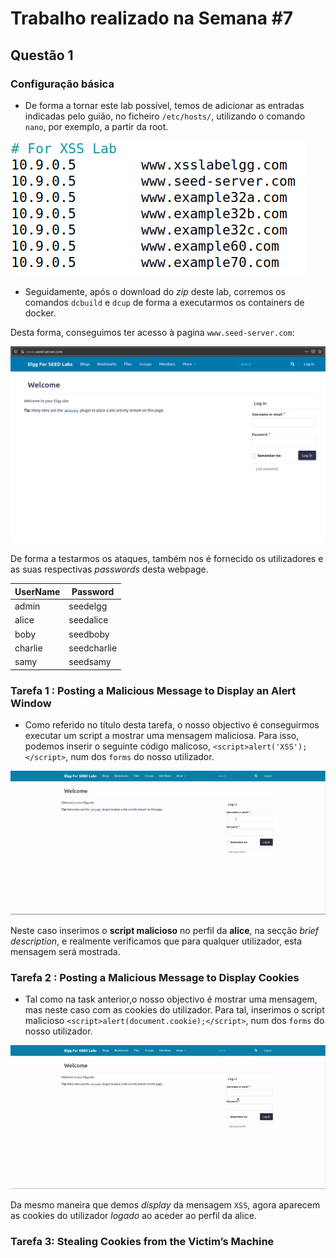 # Trabalho realizado na Semana #7

## Questão 1
### Configuração básica

- De forma a tornar este lab possível, temos de adicionar as entradas indicadas pelo guião, no ficheiro `/etc/hosts/`, utilizando o comando `nano`, por exemplo, a partir da root.

![xss lab websites](resources/LOGBOOK7/xss_websites.png)   

- Seguidamente, após o download do _zip_ deste lab, corremos os comandos `dcbuild` e `dcup` de forma a executarmos os containers de docker.

Desta forma, conseguimos ter acesso à pagina `www.seed-server.com`:

![Elgg webpage](resources/LOGBOOK7/elgg_webpage.png)

De forma a testarmos os ataques, também nos é fornecido os utilizadores e as suas respectivas _passwords_ desta webpage.

| UserName | Password    |
|----------|-------------|
| admin    | seedelgg    |
| alice    | seedalice   |
| boby     | seedboby    |
| charlie  | seedcharlie |
| samy     | seedsamy    |


### Tarefa 1 : Posting a Malicious Message to Display an Alert Window

- Como referido no título desta tarefa, o nosso objectivo é conseguirmos executar um script a mostrar uma mensagem maliciosa. Para isso, podemos inserir o seguinte código malicoso, `<script>alert('XSS');</script>`, num dos `forms` do nosso utilizador.

![message script gif](resources/LOGBOOK7/message_script.gif)

Neste caso inserimos o **script malicioso** no perfil da **alice**, na secção _brief description_, e realmente verificamos que para qualquer utilizador, esta mensagem será mostrada.


### Tarefa 2 :  Posting a Malicious Message to Display Cookies

- Tal como na task anterior,o nosso objectivo é mostrar uma mensagem, mas neste caso com as cookies do utilizador. Para tal, inserimos o script malicioso `<script>alert(document.cookie);</script>`, num dos `forms` do nosso utilizador.

![cookie message gif](resources/LOGBOOK7/cookie_message.gif)


Da mesmo maneira que demos _display_ da mensagem `XSS`, agora aparecem as cookies do utilizador _logado_ ao aceder ao perfil da alice.


### Tarefa 3: Stealing Cookies from the Victim’s Machine

